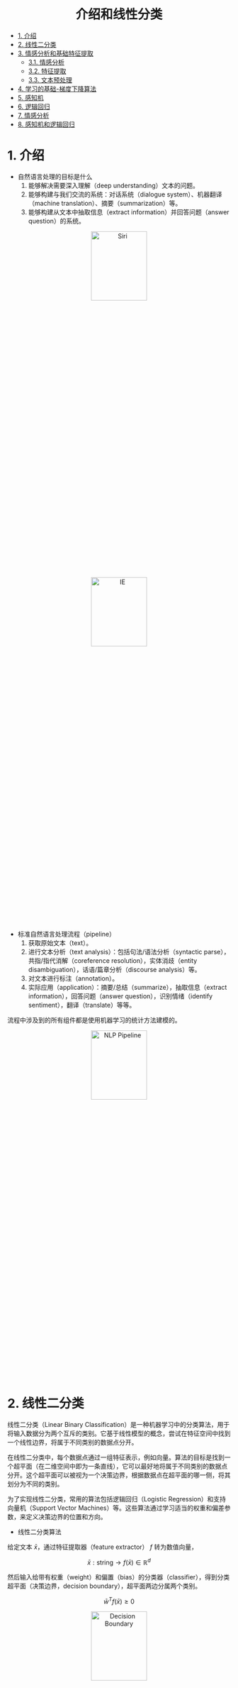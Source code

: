 <div align="center">
  <h1>介绍和线性分类</h1>
</div>

* [1. 介绍](#1-介绍)
* [2. 线性二分类](#2-线性二分类)
* [3. 情感分析和基础特征提取](#3-情感分析和基础特征提取)
  * [3.1. 情感分析](#31-情感分析)
  * [3.2. 特征提取](#32-特征提取)
  * [3.3. 文本预处理](#33-文本预处理)
* [4. 学习的基础-梯度下降算法](#4-学习的基础-梯度下降算法)
* [5. 感知机](#5-感知机)
* [6. 逻辑回归](#6-逻辑回归)
* [7. 情感分析](#7-情感分析)
* [8. 感知机和逻辑回归](#8-感知机和逻辑回归)

# 1. 介绍

* 自然语言处理的目标是什么
  1. 能够解决需要深入理解（deep understanding）文本的问题。
  2. 能够构建与我们交流的系统：对话系统（dialogue system）、机器翻译（machine translation）、摘要（summarization）等。
  3. 能够构建从文本中抽取信息（extract information）并回答问题（answer question）的系统。

<div align="center">
  <img src="../../assets/1_dialog.png" alt="Siri" width="50%" height="20%">
</div>

<div align="center">
  <img src="../../assets/1_ie.png" alt="IE" width="50%" height="20%">
</div>


* 标准自然语言处理流程（pipeline）
  1. 获取原始文本（text）。
  2. 进行文本分析（text analysis）：包括句法/语法分析（syntactic parse），共指/指代消解（coreference resolution），实体消歧（entity disambiguation），话语/篇章分析（discourse analysis）等。
  3. 对文本进行标注（annotation）。
  4. 实际应用（application）：摘要/总结（summarize），抽取信息（extract information），回答问题（answer question），识别情绪（identify sentiment），翻译（translate）等等。

流程中涉及到的所有组件都是使用机器学习的统计方法建模的。

<div align="center">
  <img src="../../assets/1_nlp_pipeline.png" alt="NLP Pipeline" width="50%" height="20%">
</div>

# 2. 线性二分类

线性二分类（Linear Binary Classification）是一种机器学习中的分类算法，用于将输入数据分为两个互斥的类别。它基于线性模型的概念，尝试在特征空间中找到一个线性边界，将属于不同类别的数据点分开。

在线性二分类中，每个数据点通过一组特征表示，例如向量。算法的目标是找到一个超平面（在二维空间中即为一条直线），它可以最好地将属于不同类别的数据点分开。这个超平面可以被视为一个决策边界，根据数据点在超平面的哪一侧，将其划分为不同的类别。

为了实现线性二分类，常用的算法包括逻辑回归（Logistic Regression）和支持向量机（Support Vector Machines）等。这些算法通过学习适当的权重和偏差参数，来定义决策边界的位置和方向。


* 线性二分类算法

给定文本 $\bar{x}$，通过特征提取器（feature extractor） $f$ 转为数值向量，

$$
\bar{x}: \text{string} \rightarrow f(\bar{x}) \in \mathbb{R}^d
$$

然后输入给带有权重（weight）和偏置（bias）的分类器（classifier），得到分类超平面（决策边界，decision boundary），超平面两边分属两个类别。

$$
\bar{w}^T f(\bar{x}) \geq 0
$$

<div align="center">
  <img src="../../assets/1_decision_boundary.png" alt="Decision Boundary" width="50%" height="20%">
</div>


# 3. 情感分析和基础特征提取

## 3.1. 情感分析

情感分析（Sentiment Analysis）是一种文本分析技术，用于确定给定文本中的情感倾向或情感极性。它可以帮助我们了解文本中的情感状态，例如正面、负面或中性。情感分析在许多领域都有广泛的应用，包括社交媒体分析、产品评论、舆情监测等。

> 情感分析 vs 情绪分析
> 
> 情感分析（Sentiment Analysis）和情绪分析（Emotional Analysis）是两种在文本分析中用于理解情感和情绪的方法，但它们有一些区别。
> 
> 情感分析（Sentiment Analysis）关注的是文本中的情感倾向或情感极性。它旨在确定文本是积极的、消极的还是中性的。情感分析通常使用情感词典、机器学习算法或深度学习模型来对文本进行情感分类。它可以用于分析产品评论、社交媒体帖子、新闻文章等，以了解公众对某个主题或产品的情感反应。
> 
> 情绪分析（Emotional Analysis）则更加关注文本中的情绪状态。它试图识别文本中表达的具体情绪，如喜悦、愤怒、悲伤、恐惧等。情绪分析通常涉及对情绪词汇、情绪模型或语义规则的分析，以确定文本所包含的情绪类型。情绪分析可用于社交媒体数据、用户评论、电影评论等领域，以了解人们在特定情境下的情绪体验。
> 
> 情感分析更关注整体情感倾向，而情绪分析更关注具体的情绪类型和情感状态。


* 情感分析任务示例

> 这个电影好，想再看这个电影。     【积极的、好评】
> 
> 这个电影不好，不想再看这个电影了。【消极的、差评】

## 3.2. 特征提取

特征提取（Feature Extraction）指的是从文本数据中提取有用信息的过程。它涉及对文本进行预处理和转换，以便能够捕捉文本的关键特征。一些常见的基本特征包括词频（某个词在文本中出现的次数）、词袋模型（文本中所有词的集合）、文本长度等。通过提取这些基本特征，我们可以更好地理解文本数据并进行进一步的分析和建模。

$$
\bar{x}: \text{string} \rightarrow f(\bar{x}) \in \mathbb{R}^d
$$

* 训练数据集

带有标签的数据进行特征抽取后作为标注数据集
$$
\{ f(\bar{x}^{(i)}), y^{(i)} \}_{i=1}^D
$$
可以直接训练分类器。

* 特征提取 - 词袋模型

词袋模型（Bag-of-Words Model）是一种常用的文本表示方法。它将文本视为一个袋子（或集合）中的词汇的无序集合，忽略了词汇的语法和顺序，仅关注词汇的出现频率。

词袋模型的基本思想是将文本转换为一个向量，其中向量的每个维度对应于词汇表中的一个单词。每个维度的值表示该单词在文本中出现的次数或其他权重值（如TF-IDF）。通过这种方式，我们可以将文本表示为数值化的特征向量，以便在机器学习模型中进一步处理和分析。

下面是一个简单的示例来说明词袋模型的概念。假设我们有以下两个句子：

> 句子一：这个电影好，想再看这个电影。
> 
> 句子二：这个电影不好，不想再看这个电影了。

使用词袋模型，我们可以构建词汇表如下：

> ['这个', '电影', '好', '，', '想', '再', '看', '。', '不好', '不想', '了']

然后，我们可以计算每个句子在词汇表中的词频，得到对应的特征向量：

> 句子一的特征向量：[2, 2, 1, 1, 1, 1, 1, 1, 0, 0, 0]
> 
> 句子二的特征向量：[2, 2, 0, 1, 0, 1, 1, 1, 1, 1, 1]

通过这种方式，我们将文本表示为了数值化的特征向量，其中每个维度表示了对应词汇在文本中出现的次数。词袋模型简化了文本的复杂性，使得文本可以更方便地被计算机处理和分析。然而，它忽略了词汇的顺序和上下文信息，可能会丢失一些语义和语境相关的信息。

```python
import jieba


sentence1 = "这个电影好，想再看这个电影。"
sentence2 = "这个电影不好，不想再看这个电影了。"

sentence1_tokenized = jieba.lcut(sentence1)
sentence2_tokenized = jieba.lcut(sentence2)
print("句子一分词结果:", sentence1_tokenized)
print("句子二分词结果:", sentence2_tokenized)


vocabulary = []
for word in sentence1_tokenized + sentence2_tokenized:
    if word not in vocabulary:
        vocabulary.append(word)
print("词表:", vocabulary)


sentence1_feature = [0] * len(vocabulary)
for word in sentence1_tokenized:
    index = vocabulary.index(word)
    sentence1_feature[index] += 1
print("句子一的特征向量(bow):", sentence1_feature)

sentence2_feature = [0] * len(vocabulary)
for word in sentence2_tokenized:
    index = vocabulary.index(word)
    sentence2_feature[index] += 1
print("句子一的特征向量(bow):", sentence2_feature)
```

* 特征提取 - N 元语法模型

N 元语法（N-gram）是一种常用的文本表示方法，而 Bag of Ngrams 则是基于 N 元语法和词袋模型的一种扩展模型。N 元语法表示文本中连续 N 个词的组合，例如二元语法（2-gram）表示连续两个词的组合，三元语法（3-gram）表示连续三个词的组合，以此类推。N 元语法可以捕捉到一定的上下文信息，并且在一些文本任务中具有一定的效果。Bag of Ngrams 模型扩展了词袋模型（Bag-of-Words Model），将 N 元语法作为特征进行文本表示。

下面是一个简单的示例来说明 Bag of Ngrams 模型的概念。假设我们有以下两个句子：

> 句子一：这个电影好，想再看这个电影。
> 
> 句子二：这个电影不好，不想再看这个电影了。

使用 Bag of Ngrams 模型，我们可以构建 2-gram 词汇表如下：

> ['这个电影', '电影好', '好，', '，想', '想再', '再看', '看这个', '电影。', '。这个', '电影不好', '不好，', '，不想', '不想再', '电影了', '了。']

然后，我们可以计算每个 2-gram 在句子中出现的次数，得到对应的特征向量：

> 句子一的特征向量：[2, 1, 1, 1, 1, 1, 1, 1, 0, 0, 0, 0, 0, 0, 0]
> 
> 句子二的特征向量：[2, 0, 0, 0, 0, 1, 1, 0, 0, 1, 1, 1, 1, 1, 1]

通过这种方式，我们将每个句子表示为一个向量，其中向量的每个位置表示对应2-gram在句子中出现的次数。从特征向量可以看出 2-gram 比词袋模型更有区分性。

```python
import jieba


sentence1 = "这个电影好，想再看这个电影。"
sentence2 = "这个电影不好，不想再看这个电影了。"

sentence1_tokenized = jieba.lcut(sentence1)
sentence2_tokenized = jieba.lcut(sentence2)
print("句子一分词结果:", sentence1_tokenized)
print("句子二分词结果:", sentence2_tokenized)


vocabulary = []
tokenized = sentence1_tokenized + sentence2_tokenized
for two_gram in zip(tokenized, tokenized[1:]):
    two_gram_str = "".join(two_gram)
    if two_gram_str not in vocabulary:
        vocabulary.append(two_gram_str)
print("N-gram 词表:", vocabulary)

sentence1_feature = [0] * len(vocabulary)
for i in range(len(sentence1_tokenized) - 1):
    two_gram_str = "".join(sentence1_tokenized[i:i + 2])
    index = vocabulary.index(two_gram_str)
    sentence1_feature[index] += 1
print("句子一的特征向量(2-gram):", sentence1_feature)

sentence2_feature = [0] * len(vocabulary)
for i in range(len(sentence2_tokenized) - 1):
    two_gram_str = "".join(sentence2_tokenized[i:i + 2])
    index = vocabulary.index(two_gram_str)
    sentence2_feature[index] += 1
print("句子二的特征向量(2-gram):", sentence2_feature)
```

> 词袋模型 vs Bag of Ngrams 模型
> 
> Bag of Ngrams 模型相对于词袋模型具有考虑词序和局部上下文的优势，适用于一些需要捕捉词序和上下文关系的任务。然而，根据具体任务和数据集的特点，选择合适的文本表示方法是很重要的，有时词袋模型可能更适用。

* 词频逆文档频率（TF-IDF）

词频逆文档频率（Term Frequency-Inverse Document Frequency，TF-IDF）是一种常用的特征权重计算方法，用于衡量一个词在文档中的重要性。它结合了词频（term frequency）和逆文档频率（inverse document frequency）两个因素。Bag of Ngrams 模型和词袋模型都仅仅使用了词频或 N-gram 频率。

Bag of Ngrams 模型和词袋模型都可以与 TF-IDF 一起使用。在词袋模型中，每个文档可以表示为一个向量，其中每个维度对应一个词，并记录该词在文档中的出现次数。使用 TF-IDF，可以将词袋模型中的词频进行加权，使得更重要的词获得更高的权重。在 Bag of Ngrams 模型中，每个文档也可以表示为一个向量，其中每个维度对应一个 N-gram，并记录该 N-gram 在文档中的出现次数。同样地，可以使用 TF-IDF 来对 N-grams 进行加权，以考虑它们在整个语料库中的重要性。

通过使用 TF-IDF，可以降低常见词（如“the”、“is”等）的权重，提高具有更高信息量的词或 N-grams 的权重。这有助于突出文本中的关键信息，对于一些文本处理任务，如文本分类、信息检索和文本聚类等，可以提升性能。因此，Bag of Ngrams 模型和词袋模型与 TF-IDF 相结合，可以更好地表示文本并捕捉关键信息。

> TF-IDF 是通过以下步骤计算的：
> 
> 计算词频（Term Frequency，TF）：对于给定的文档，计算每个词在文档中的出现频率。可以使用简单计数或标准化的词频计算方法，如将词频除以文档中的总词数，以避免较长文档对词频的影响。
> 
> 词频（TF）= 词在文档中的出现次数 / 文档中的总词数
> 计算逆文档频率（Inverse Document Frequency，IDF）：计算每个词的逆文档频率，表示该词在整个文档集合中的重要性。逆文档频率可以通过以下公式计算：
> 
> IDF = log(总文档数 / 包含该词的文档数)
>
> 其中，总文档数是语料库中的文档总数，包含该词的文档数是包含该词的文档的数量。
> 计算 TF-IDF 权重：将词频（TF）和逆文档频率（IDF）相乘，得到最终的 TF-IDF 权重。
> 
> TF-IDF = TF * IDF

通过计算 TF-IDF 权重，可以衡量一个词在单个文档中的重要性（通过 TF），以及在整个文档集合中的稀有程度（通过 IDF）。常见词在多个文档中频繁出现，其 TF 较高但 IDF 较低，因此其权重会相对较低。而对于在少数文档中出现但具有较高信息量的词，其 TF 较高且 IDF 较高，因此其权重会相对较高。需要注意的是，TF-IDF 权重的计算可以在整个文档集合上进行，也可以在单个文档内部进行。


## 3.3. 文本预处理

* 中文分词（Word Segmentation）和英文分词（Tokenization）

中文分词是将连续的中文字符序列切分成有意义的词语。中文中没有像空格那样明显的词语分隔符，因此需要使用中文分词工具，如jieba、hanlp等。

英文分词将连续的英文文本切分为单词或标点符号。英文文本中通常以空格作为词语的分隔符，但仍需处理标点符号等特殊情况。常用的分词工具有 NLTK、SpaCy 等。

* 停用词过滤（Stop Word Filtering）

中文和英文都需要过滤停用词，去除一些常见且对文本分析任务贡献较少的停用词，例如“的”，“是”，“在”，“the”，“is”，“in”等。可以使用预定义的停用词列表或基于统计方法自动选择停用词。停用词列表可根据任务和语料库进行定制。

* 文本规范化（Text Normalization）

对于中文来说，文本规范化需要处理中文文本中的繁体字、拼音、缩写、汉字表示的数字等，将其转换为标准化的形式。这有助于提高文本的一致性和可处理性。

对于英文来说，文本规范化需要进行大小写转换（Lowercasing/Uppercasing）以避免同一个单词因大小写不同而被视为不同的词。词形还原（Lemmatization）和词干提取（stemming）将单词还原为其原始或基本形式，以减少词形的变化对文本处理的影响。

词形还原是将单词还原为其在词典中的原始形式（称为词元或词根），以保留单词的语义信息。词形还原考虑了词性和上下文，以确保还原后的单词是有效的词元。例如：单词 "running"，词形还原结果 "run"。单词 "better"，词形还原结果 "good"。单词 "went"，词形还原结果："go"。在这些示例中，词形还原将单词还原为其原始形式，去除了时态、派生后缀等，使得不同形式的单词都归并到相同的基本形式上。

词干提取是一种简化的单词还原方法，通过删除单词的后缀来获得词干（即词的基本形式），而不考虑词性和上下文。词干提取可能会生成一些非词元的形式，但它具有较高的运行效率。例如：单词 "running"，词干提取结果 "run"。单词 "better"，词干提取结果"better"。单词 "went"，词干提取结果 "went"。在这些示例中，词干提取通过去除后缀，将单词简化为其词干形式。词干提取不考虑词性和语义，因此可能会产生一些不是真正的单词，但它在某些情况下可以作为一种简化文本处理的方法。

需要注意的是，词形还原通常比词干提取更复杂，并且在某些任务中更为准确。选择使用词形还原还是词干提取取决于具体的应用场景和任务要求。

* 文本预处理的优点

这些预处理步骤有助于减少噪音、统一文本表示，提取有用的信息，为后续的文本分析任务奠定基础。具体的预处理步骤和顺序可能因不同任务和数据而有所变化。

* 文本预处理 Python 实现

```python
import jieba
import nltk
from nltk.tokenize import word_tokenize
from nltk.stem import WordNetLemmatizer
from nltk.stem import PorterStemmer

nltk.download('punkt')

# 中文分词和停用词过滤
stopwords = ['的', '了', '和', '是', '就', '都', '而', '及', '与', '或', '个', '也', '这']
text = "我喜欢看电影，尤其喜欢科幻电影和动作片。"
tokenized_list = jieba.lcut(text)
print("中文分词结果:", tokenized_list)

tokenized_remove_stopword_list = [word for word in tokenized_list if word not in stopwords]
print("中文停用词过滤后的分词结果:", tokenized_remove_stopword_list)


# 英文分词和词形还原
text = "cats ate running better"
words = word_tokenize(text)
print("英文分词结果:", words)

lemmatizer = WordNetLemmatizer()  # 词形还原器
lemmatized_words = [lemmatizer.lemmatize(word) for word in words]
print("词形还原结果:", lemmatized_words)

stemmer = PorterStemmer()         # 词干提取器
stemmed_words = [stemmer.stem(word) for word in words]
print("词干提取结果:", stemmed_words)
```

# 4. 学习的基础 - 梯度下降算法

梯度下降算法（Gradient Descent）是一种常用的优化算法，用于找到函数的最小值或最大值（梯度上升）。它通过迭代更新参数的方式来逐步逼近最优解。

* 算法流程

假设有一个可微的函数 $f(x)$（机器学习中的目标函数），我们的目标是找到使得 $f(x)$ 达到最小值的 $x$ 值。梯度下降算法通过迭代更新参数的方式来逐步逼近最小值。

> 1. 初始化参数 $x$ 和学习率 $\alpha$。
> 2. 计算函数 $f(x)$ 的梯度，即 $f^{\prime}(x)$。
> 3. 更新参数 $x := x - \alpha * f^{\prime}(x)$。
> 4. 重复步骤 2 和步骤 3，直到满足停止条件（例如达到最大迭代次数或梯度变化很小）。

这样，通过不断更新参数 $x$，梯度下降算法可以逐步接近最小值点。

> 以一维坐标为例，梯度主要表示的是变化率，梯度的值可以告诉我们函数在该点上是增长还是减小，以及增长或减小的速度有多快。
> 
> 学习率是一个超参数，用于控制参数更新的步长或称为学习步长。学习率决定了我们在每次参数更新中沿着梯度方向移动的距离。较大的学习率意味着我们会更快地接近最小值，但可能会导致参数在最小值附近波动或无法收敛。较小的学习率意味着我们会以较小的步长更新参数，可能需要更多的迭代次数才能收敛到最小值。
> 
> 梯度和学习率共同作用的方式是通过乘积来确定参数的更新量。学习率乘以梯度确定了参数更新的步长。较大的学习率会导致更大的步长，而较小的学习率会导致更小的步长。因此，学习率可以控制参数更新的速度和稳定性。选择合适的学习率是梯度下降算法中的一个关键问题。如果学习率过大，可能会导致参数在最小值附近来回震荡甚至发散；如果学习率过小，可能会导致收敛速度过慢或陷入局部最小值。

> * 为什么梯度的负方向就是损失下降最快的方向
> 
> 梯度下降算法中选择梯度的负方向作为更新方向的理论依据主要来自于微积分中的一阶导数和泰勒展开的思想。
> 
> 根据微积分中的一阶导数的定义，函数在某一点的导数表示了函数在该点的变化率和变化的方向。对于多变量函数，梯度可以看作是导数的推广，表示了函数在每个参数维度上的变化率和变化的方向。
>
> 梯度的方向指示了函数在当前点的最大上升率，而负梯度的方向则指示了函数在当前点的最大下降率。因此，负梯度的方向可以被认为是函数下降最快的方向。

在一个点上，借助于泰特展开，我们有

$$
f(x + \delta) - f(x) \approx f^{\prime}(x) \cdot \delta
$$

其中，$f^{\prime}(x)$ 和 $\delta$ 为向量，那么这两者的内积就等于

$$
f^{\prime}(x) \cdot \delta = ||f^{\prime}(x)|| \cdot ||\delta|| \cdot \cos \theta
$$

当 $\theta = \pi$ 时，也就是 $\theta$ 在 $f^{\prime}(x)$ 的负方向上时，取得最小值，也就是下降的最快的方向了



以 $f(x) = x^2 + 5*\sin(x)$ 为例，求解步骤如下：

```python
import numpy as np
import matplotlib.pyplot as plt


# 定义函数 f(x)
def f(x):
    return x ** 2 + 5 * np.sin(x)


# 定义函数 f(x) 的导数
def f_derivative(x):
    return 2 * x + 5 * np.cos(x)


# 梯度下降算法
def gradient_descent(x_start, learning_rate, num_iterations):
    x = x_start
    history = [x]                      # 保存每次迭代后的 x 值
    for _ in range(num_iterations):
        gradient = f_derivative(x)     # 计算梯度
        x -= learning_rate * gradient  # 更新参数 x
        history.append(x)              # 保存更新后的 x 值
    return x, history


# 设置初始参数和学习率
x_start = -3         # 初始参数值
learning_rate = 0.1  # 学习率
num_iterations = 50  # 迭代次数

# 运行梯度下降算法
x_min, x_history = gradient_descent(x_start, learning_rate, num_iterations)

# 输出最小值和最小值对应的 x 值
print("最小值:", f(x_min))
print("最小值对应的 x 值:", x_min)

# 绘制函数曲线和梯度下降过程
x = np.linspace(-5, 5, 100)
y = f(x)
plt.plot(x, y, label='f(x)')
plt.scatter(x_history, f(np.array(x_history)), c='r', label='Gradient Descent Point')
plt.legend()
plt.xlabel('x')
plt.ylabel('f(x)')
plt.show()
```

运行上述代码，将得到函数 $f(x)$ 的最小值和最小值对应的 $x$ 值，并绘制出函数曲线和梯度下降过程的图形。

<div align="center">
  <img src="../../assets/1_gradient_descent.png" alt="Gradient Descent" width="50%" height="20%">
</div>

# 5. 感知机

感知机（Perceptron）是一种简单的二分类线性分类模型，由美国科学家 Frank Rosenblatt 在1957年提出。它是人工神经网络的基础，也是神经网络发展的起点之一。

感知机模型由输入层、权重、激活函数和输出层组成。它的输入是一组特征向量，每个特征都有一个对应的权重。感知机通过将输入特征与对应的权重相乘并加权求和，然后通过激活函数进行非线性变换，得到最终的输出结果。

具体而言，对于一个输入特征向量 $x = (x_1, x_2, ..., x_n)$，感知机模型的输出 $y$ 是通过以下步骤计算得到的：

1. 对于每个输入特征 $x_i$，与对应的权重 $w_i$ 相乘并求和，得到加权求和结果 $z = w_1 x_1 + w_2 x_2 + ... + w_n x_n$。

2. 将加权求和结果 $z$ 输入到激活函数（通常为阶跃函数或符号函数）中，根据激活函数的输出确定感知机的最终输出 $y$。例如，对于阶跃函数，如果 $z$ 大于等于某个阈值（通常为0），则输出为正类（1），否则输出为负类（-1）。

> 感知机模型的训练过程旨在调整权重值，使得模型能够正确地对输入样本进行分类。训练过程使用随机梯度下降算法，通过迭代调整权重，使得模型的分类结果与真实标签一致。需要注意的是，感知机模型只能处理线性可分的情况，即存在一个超平面可以将不同类别的样本完全分开。对于线性不可分的问题，感知机无法收敛到一个满足要求的解。为了处理线性不可分问题，后续发展出了更复杂的分类模型，如多层感知机（Multilayer Perceptron）。


感知机使用的是随机梯度下降（Stochastic Gradient Descent，SGD）算法与传统的梯度下降算法不同，感知机的损失函数不是可微的，因此无法直接使用梯度下降算法。相反，感知机使用了一个简化的更新规则来进行参数更新。梯度下降算法的一般形式是基于损失函数的梯度进行参数更新。但感知机使用的是误分类点的梯度，即每次只选择一个误分类点进行参数更新。

下面是感知机的梯度下降更新规则的简化形式：

1. 对于一个误分类的样本 $(x, y)$，其中 $x$ 是输入特征向量，$y$ 是真实标签。预测结果为 $y\_pred$。
2. 根据预测结果 $y\_pred$ 和真实标签 $y$ 的差异来计算更新量 $\delta = \alpha * (y - y\_pred)$。
3. 更新权重和偏置：$w\_new = w\_old + \delta * x$，$b\_new = b\_old + \delta$。在更新权重的过程中 $x$ 是输入样本的特征信息，如果没有 $x$ 而只有一个更新量 update。这样的更新方式将无法正确地调整权重，使感知机模型能够更好地适应输入数据。没有输入特征信息，将无法正确地调整权重，导致模型不能准确地对样本进行分类。

需要注意的是，感知机只针对误分类点进行参数更新，因此这种更新方式可以将误分类点推向正确的一侧，直到所有样本被正确分类或达到指定的迭代次数。这是感知机使用的简化梯度下降更新规则，与传统梯度下降算法有所不同。传统梯度下降算法通常涉及对整个训练集的梯度计算和参数更新，而感知机仅处理误分类点。

* 感知机 Python 实现

<div align="center">
  <img src="../../assets/1_coordinate_system.png" alt="Gradient Descent" width="50%" height="20%">
</div>

下面用 Python 实现感知机用于对第一象限和第三象限的点进行分类：

```python
import numpy as np


class Perceptron:
    def __init__(self, input_size):
        self.weights = np.zeros(input_size)
        self.bias = 0

    def predict(self, inputs):
        activation = np.dot(inputs, self.weights) + self.bias
        return np.where(activation >= 0, 1, -1)

    def train(self, inputs, labels, learning_rate, epochs):
        for _ in range(epochs):
            for i in range(len(inputs)):
                prediction = self.predict(inputs[i])
                if prediction != labels[i]:
                    update = learning_rate * (labels[i] - prediction)
                    self.weights += update * inputs[i]
                    self.bias += update

# 训练数据
inputs = np.array([[2, 1], [3, 4], [-2, -1], [-3, -2]])
labels = np.array([1, 1, -1, -1])

# 创建感知机对象
perceptron = Perceptron(input_size=2)

# 训练感知机
perceptron.train(inputs, labels, learning_rate=0.1, epochs=10)

# 测试感知机
test_inputs = np.array([[400, 194], [-13, -34]])
predictions = perceptron.predict(test_inputs)

# 输出预测结果
for i in range(len(test_inputs)):
    print(f"Input: {test_inputs[i]}, Prediction: {predictions[i]}")
```

# 6. 逻辑回归

逻辑回归（Logistic Regression）是一种用于二分类问题的统计学习方法，逻辑回归是一种判别式概率模型。具体来说，逻辑回归使用线性回归模型的输出（线性组合）作为输入，然后通过 logistic 函数将其转换为一个在0到1之间的概率值。这个概率值表示样本属于某个特定类别的概率。基于这个概率值，我们可以进行分类决策，将概率大于一个阈值的样本划分为正类，概率小于阈值的样本划分为负类。

逻辑回归之所以被称为"回归"，是因为它的数学基础和一般的线性回归方法有一些相似之处。逻辑回归的名称起源于它的数学形式和推导过程。在逻辑回归中，主要是使用线性回归方法来建立模型，然后利用 logistic 函数（也称为 sigmoid 函数）将线性模型的输出映射到概率，即目标是预测样本的类别而不是连续的数值结果。

> 判别式概率模型（Discriminative Probabilistic Model）和生成式概率模型（Generative Probabilistic Model）是两种常见的概率建模方法，它们的区别如下：
> 
> 目标：
> * 判别式概率模型的目标是建立一个条件概率分布 P(y|x)，即给定输入 x，预测输出 y 的条件概率。它主要关注于学习输入和输出之间的直接关系，用于分类和回归等判别任务。
> * 生成式概率模型的目标是建立联合概率分布 P(x, y)，即同时建模输入 x 和输出 y 的联合概率分布。它不仅关注输入和输出之间的关系，还可以生成新样本，用于生成、聚类等任务。
> 
> 建模方法：
> * 判别式概率模型通过学习条件概率 P(y|x) 来直接建模输入和输出之间的关系。常见的判别式模型包括逻辑回归、支持向量机（SVM）、神经网络等。
> * 生成式概率模型通过学习联合概率分布 P(x, y) 来建模输入和输出之间的关系。常见的生成式模型包括朴素贝叶斯、高斯混合模型（GMM）、隐马尔可夫模型（HMM）等。
>
> 数据生成：
> * 判别式概率模型主要关注预测输出 y，通常不直接生成新的输入样本。它通过学习训练数据中的模式来进行分类或回归预测。
> * 生成式概率模型可以通过联合概率分布 P(x, y) 来生成新的输入样本。它可以模拟数据的分布，生成符合该分布的新样本。

* 逻辑回归算法的基本流程：

1. 数据预处理：首先，需要对输入数据进行预处理，包括特征缩放、处理缺失值、处理异常值等。还可以进行特征选择或转换，以提高模型性能。
2. 定义模型：逻辑回归使用 logistic 函数（也称为 sigmoid 函数）将线性模型的输出映射到概率值。定义模型和决策边界（decision boundary）如下

$$
\begin{aligned}
z &= \bar{w}^T f(\bar{x}) \\
\hat{y} &= P(y|\bar{x}) = \frac{1}{1 + e^{-z}} \\
y &= 
\begin{cases}
+1, \quad \text{if } P(y|\bar{x}) > \text{threshold} \\
-1, \quad \text{if } \text{other}
\end{cases}
\end{aligned} 
$$

<div align="center">
  <img src="../../assets/1_logistic_regression.png" alt="Logistic Regression" width="50%" height="20%">
</div>

3. 损失函数：逻辑回归使用对数似然损失函数（log-likelihood loss）来衡量模型预测与真实标签之间的差异。


如果逻辑回归和线性回归一样，利用误差平方和来当作损失函数。对于给定的训练集，损失函数如下：

$$
\mathcal{L}(y, \hat{y}) = \frac{1}{2} \sum_i (y^i - \hat{y}^i)^2
$$

$y^i$ 表示第 $i$ 个样本的真实值，$\hat{y}^i$ 表示第 $i$ 个样本的预测值。如果把 $\hat{y}^i$ 带入损失函数公式中，会发现这是一个非凸函数，这就意味着损失函数有着许多的局部最小值，这不利于我们的求解。

<div align="center">
  <img src="../../assets/1_nonconvex.png" alt="Nonconvex Function" width="50%" height="20%">
</div>

逻辑回归使用的常见损失函数是二元交叉熵损失函数（Binary Cross-Entropy Loss）。逻辑回归假设数据服从伯努利分布，假设模型的输出值是样本为正例的概率。因此有

$$
\begin{aligned}
P(y=1|x) &= \hat{y} \\
P(y=0|x) &= 1 - \hat{y} \\
\end{aligned}
$$

上面两式可以写成一般形式

$$
P(y|x) = \hat{y}^y (1 - \hat{y})^{(1-y)}
$$

接下来我们就要用极大似然估计（maximum likelihood estimation）来根据给定的训练集估计出参数

$$
L(w) = \prod_{i=1}^n P(y^i|x^i;w) = \prod_{i=1}^n (\hat{y}^i)^{y^i} (1 - \hat{y}^i)^{(1-y^i)}
$$

为了简化运算，我们对上面这个等式的两边都取一个对数

$$
\log L(w) = \sum_{i=1}^n (y^i \log \hat{y}^i + (1-y^i) \log (1 - \hat{y}^i))
$$

以上是求是的 $L(w)$ 最大的参数 $w$，加个负号就成了求最小的损失函数了，即最小化负对数似然（negative log likelihood，NLL）。

$$
\mathcal{L} = -\log L(w) = -\sum_{i=1}^n (y^i \log \hat{y}^i + (1-y^i) \log (1 - \hat{y}^i))
$$

即

$$
\mathcal{L} = 
\begin{cases}
- \log \hat{y} &\text{if } y=1 \\
- \log (1 - \hat{y}) &\text{if } y=0
\end{cases}
$$

<div align="center">
  <img src="../../assets/1_loss_func.png" alt="Loss Function" width="50%" height="20%">
</div>

该损失函数的直观解释是，当真实标签 $y$ 为1时，希望预测概率 $\hat{y}$ 越接近1越好；而当真实标签 $y$ 为0时，希望预测概率 $\hat{y}$ 越接近0越好。对于误分类的情况，损失函数会惩罚模型的预测偏离真实标签的程度。换句话说，如果样本的值是 1 的话，估计值越接近 1 付出的代价就越小，反之越大；同理，如果样本的值是 0 的话，估计值越接近 0 付出的代价就越小，反之越大。因此，损失函数也称为成本函数或代价函数或目标函数。


4. 参数优化：使用梯度下降（Gradient Descent）等优化算法，最小化损失函数来更新模型参数。

$$
\begin{aligned}
w &:= w + \Delta w = w - \eta \Delta \mathcal{L}(w) \\
w_j &:= w_j + \Delta w_j = w_j - \eta \frac{\mathcal{L}(w)}{w_j} \\
\end{aligned}
$$

其中，$w_j$ 表示第 $j$ 个特征的权重，$\eta$ 为学习率用来控制步长。

$$
\begin{aligned}
\frac{\mathcal{L}(w)}{w_j}
&= -\sum_{i=1}^n (y^i \frac{1}{\hat{y}^i} + (1-y^i) \frac{1}{(1 - \hat{y}^i)}) \frac{\partial \hat{y}^i}{\partial w_j} \\
&= -\sum_{i=1}^n (y^i \frac{1}{\hat{y}^i} + (1-y^i) \frac{1}{(1 - \hat{y}^i)}) \hat{y}^i (1 - \hat{y}^i) \frac{\partial \hat{z}^i}{\partial w_j} \\
&= -\sum_{i=1}^n (y^i (1 - \hat{y}^i) - (1-y^i) \hat{y}^i) x^i_j \\
&= -\sum_{i=1}^n (y^i - \hat{y}^i) x^i_j \\
\end{aligned}
$$

在使用梯度下降法更新权重时，只要根据下式即可

$$
\begin{aligned}
w_j := w_j + \eta \sum_{i=1}^n (y^i - \hat{y}^i) x^i_j
\end{aligned}
$$

* Python 实现逻辑回归的梯度下降算法

```python
import numpy as np
import matplotlib.pyplot as plt


def sigmoid(z):
    return 1 / (1 + np.exp(-z))


def compute_loss(X, y, theta):
    y_pred = sigmoid(np.dot(X, theta))
    epsilon = 1e-5  # 用于避免log(0)的情况
    loss = -np.mean(y * np.log(y_pred + epsilon) + (1 - y) * np.log(1 - y_pred + epsilon))
    return loss


def gradient_descent(X, y, learning_rate, num_iterations):
    num_samples, num_features = X.shape
    theta = np.zeros((num_features, 1))
    loss_history = []

    for _ in range(num_iterations):
        y_pred = sigmoid(np.dot(X, theta))
        loss = compute_loss(X, y, theta)
        gradient = (1/num_samples) * np.dot(X.T, (y_pred - y))
        theta -= learning_rate * gradient
        loss_history.append(loss)

    return theta, loss_history


np.random.seed(0)
num_samples = 100
X_positive = np.random.normal(loc=2, scale=1, size=(num_samples, 2))
X_negative = np.random.normal(loc=-2, scale=1, size=(num_samples, 2))
X = np.vstack((X_positive, X_negative))
y = np.vstack((np.ones((num_samples, 1)), np.zeros((num_samples, 1))))

X = np.hstack((np.ones((2*num_samples, 1)), X))
X[:, 1:] = (X[:, 1:] - np.mean(X[:, 1:], axis=0)) / np.std(X[:, 1:], axis=0)

learning_rate = 0.1
num_iterations = 1000
theta, loss_history = gradient_descent(X, y, learning_rate, num_iterations)

plt.plot(loss_history)
plt.xlabel('Iterations')
plt.ylabel('Loss')
plt.title('Loss Convergence')
plt.show()

# 生成测试样本
X_test = np.array([[1, 1, 1.5], [1, -1, -1.5]])
# 使用训练后的参数进行预测
y_pred = sigmoid(np.dot(X_test, theta))
print(y_pred)
```

损失的收敛情况如下：

<div align="center">
  <img src="../../assets/1_loss_convergence.png" alt="Loss Convergence" width="50%" height="20%">
</div>


# 7. 情感分析

[斯坦福情绪树库（Stanford Sentiment Treebank，SST）数据集介绍](https://towardsdatascience.com/the-stanford-sentiment-treebank-sst-studying-sentiment-analysis-using-nlp-e1a4cad03065)

情感分析是对给定文本进行极性分类的任务。SST 是典型情感分析的任务，模型必须分析文本的情感。例如，判断餐厅评论是积极还是消极的形式。关于 SST 更多细节见上述链接。更多情感分析数据集见 [Sentiment Analysis](https://github.com/sebastianruder/NLP-progress/blob/master/english/sentiment_analysis.md)。

> 1. The food at this restaurant is absolutely amazing! I highly recommend it to everyone.
> 
> 2. I had a terrible experience at this place. The service was terrible and the food was tasteless.

对完整句子进行二元分类（将中性句子排除，仅考虑负面或稍微负面 vs 稍微正面或正面），称为 [SST-2 或 SST 二元数据集](https://huggingface.co/datasets/stanfordnlp/sst2)。

最新的排行榜见 [Leaderboard - GLUE Benchmark](https://gluebenchmark.com/leaderboard)。

* 情感分析示例

> 1. this movie was great! would watch again              【积极的】
> 2. the movie was gross and overwrought, but I liked it  【积极的】
> 3. this movie was not really very enjoyable             【消极的】

根据以上示例可以看出，词袋模型似乎不够用，涉及到话语结构（discourse structure）、否定等问题。不过有一些方法可以解决这个问题，否定词（如 "not"）经常会改变句子的情感极性。为了更好地捕捉句子中的否定含义，可以提取以 "not" 为前缀的二元特征。这样可以将 "not" 和其后面的单词或短语作为一个整体来考虑，以更准确地判断句子的情感极性。通过提取这些 "not X" 的二元特征，可以捕捉到否定词对句子情感的影响，从而提高情感分类的性能。使用词袋模型构建一些简单的特征集合也能使得情感分析任务做的比较好了。

以下是一些机器学习在情感分析任务上的研究：

1. [Thumbs up? Sentiment Classification using Machine Learning Techniques](https://aclanthology.org/W02-1011/)

2. [Baselines and Bigrams: Simple, Good Sentiment and Topic Classification](https://aclanthology.org/P12-2018/)

3. [Convolutional Neural Networks for Sentence Classification](https://aclanthology.org/D14-1181/)

* 使用词袋模型和逻辑回归作为情感分析的基本框架，数据集使用 SST-2

```python
from datasets import load_dataset
from sklearn.metrics import accuracy_score
from sklearn.linear_model import LogisticRegression
from sklearn.feature_extraction.text import CountVectorizer


# 加载SST-2数据集
dataset = load_dataset("glue", "sst2")

# 获取训练集和验证集
train_data = dataset["train"]
valid_data = dataset["validation"]

# 初始化词袋模型
vectorizer = CountVectorizer()

# 将训练集文本转换为词袋特征表示
train_features = vectorizer.fit_transform(train_data["sentence"])

# 将验证集文本转换为词袋特征表示
valid_features = vectorizer.transform(valid_data["sentence"])

# 获取训练集标签
train_labels = train_data["label"]

# 初始化逻辑回归模型，并增加最大迭代次数
classifier = LogisticRegression(max_iter=1000)  # 增加最大迭代次数为1000

# 训练情感分类模型
classifier.fit(train_features, train_labels)

# 预测训练集和验证集标签
train_predictions = classifier.predict(train_features)
valid_predictions = classifier.predict(valid_features)

# 计算训练集和验证集准确率
train_accuracy = accuracy_score(train_labels, train_predictions)
valid_accuracy = accuracy_score(valid_data["label"], valid_predictions)

print("训练集准确率：", train_accuracy)
print("验证集准确率：", valid_accuracy)
```

以上实验使用基础的词袋模型和逻辑回归，获得如下结果：

```shell
训练集准确率： 0.9379352328913569
验证集准确率： 0.8188073394495413
```

在实践中，还需要进行更多的预处理、特征工程和模型调优来提高性能。

# 8. 感知机和逻辑回归

感知器（Perceptron）、逻辑回归（Logistic Regression）和支持向量机（Support Vector Machine，SVM）之间存在一些联系和关联。

感知器是一种基本的二元分类算法，它模仿了神经元的工作原理。它通过计算输入特征的加权和，并将结果传递给激活函数，以确定输出类别。感知器通常使用阶跃函数作为激活函数，当加权和超过阈值时输出为正类，否则为负类。感知器通过迭代的方式对权重进行调整，以逐渐减少分类错误。

逻辑回归是一种广泛应用于分类问题的统计学习方法。与感知器不同，逻辑回归使用了一种称为逻辑函数（或称为sigmoid函数）的激活函数，将线性组合的结果映射到0到1之间的概率范围。逻辑回归通过最大化似然函数或最小化交叉熵损失函数来学习模型参数，从而找到最佳的决策边界。

支持向量机是一种强大的监督学习算法，可应用于二元和多元分类问题，以及回归问题。SVM的目标是找到一个最优超平面，将不同类别的数据点最大程度地分开，同时最小化分类错误。SVM使用核函数将数据映射到高维特征空间，从而使非线性问题也能有效解决。

感知器和逻辑回归可以看作是最简单的线性分类器，逻辑回归可以被视为感知器的扩展，使用了更灵活的激活函数和更复杂的参数估计方法。逻辑回归可以看作是一个概率化的线性分类器，将线性组合的结果转化为概率输出。而感知器仅基于硬阈值进行分类。SVM 则是一种更复杂的分类方法，它可以处理非线性问题，通过使用核函数将数据映射到高维空间来实现更高维度的分类边界。总而言之，感知器和逻辑回归是线性分类器的基础，而 SVM 则是一种更具表现力和灵活性的分类器，可以处理更复杂的问题。

更多细节见 [Connections between Perceptron and Logistic Regression (and SVM)](https://www.cs.utexas.edu/~gdurrett/courses/online-course/perc-lr-connections.pdf)
